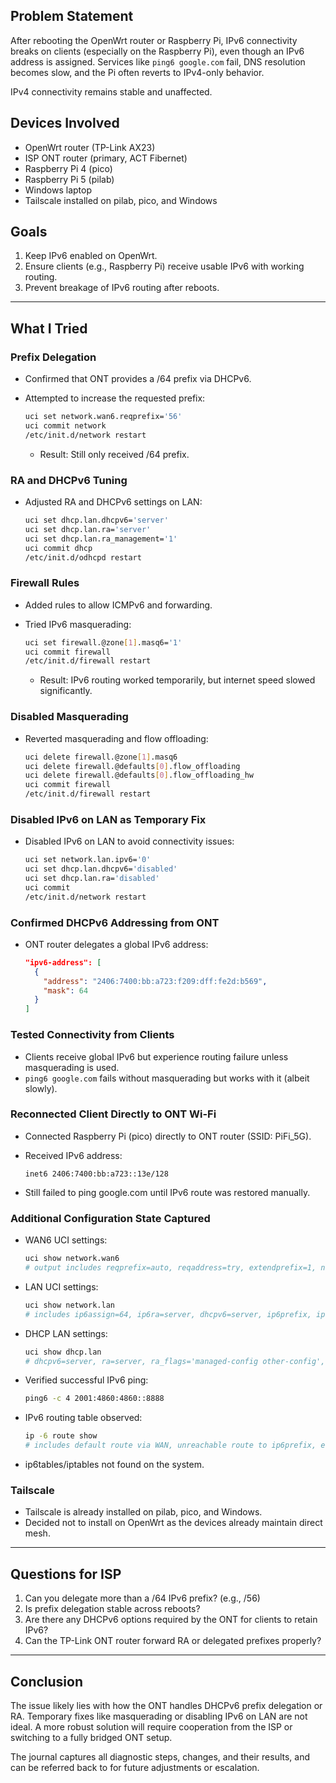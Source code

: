 ## Problem Statement

After rebooting the OpenWrt router or Raspberry Pi, IPv6 connectivity breaks on clients (especially on the Raspberry Pi), even though an IPv6 address is assigned. Services like `ping6 google.com` fail, DNS resolution becomes slow, and the Pi often reverts to IPv4-only behavior.

IPv4 connectivity remains stable and unaffected.

## Devices Involved

* OpenWrt router (TP-Link AX23)
* ISP ONT router (primary, ACT Fibernet)
* Raspberry Pi 4 (pico)
* Raspberry Pi 5 (pilab)
* Windows laptop
* Tailscale installed on pilab, pico, and Windows

## Goals

1. Keep IPv6 enabled on OpenWrt.
2. Ensure clients (e.g., Raspberry Pi) receive usable IPv6 with working routing.
3. Prevent breakage of IPv6 routing after reboots.

---

## What I Tried

### Prefix Delegation

* Confirmed that ONT provides a /64 prefix via DHCPv6.
* Attempted to increase the requested prefix:

  ```bash
  uci set network.wan6.reqprefix='56'
  uci commit network
  /etc/init.d/network restart
  ```

  * Result: Still only received /64 prefix.

### RA and DHCPv6 Tuning

* Adjusted RA and DHCPv6 settings on LAN:

  ```bash
  uci set dhcp.lan.dhcpv6='server'
  uci set dhcp.lan.ra='server'
  uci set dhcp.lan.ra_management='1'
  uci commit dhcp
  /etc/init.d/odhcpd restart
  ```

### Firewall Rules

* Added rules to allow ICMPv6 and forwarding.
* Tried IPv6 masquerading:

  ```bash
  uci set firewall.@zone[1].masq6='1'
  uci commit firewall
  /etc/init.d/firewall restart
  ```

  * Result: IPv6 routing worked temporarily, but internet speed slowed significantly.

### Disabled Masquerading

* Reverted masquerading and flow offloading:

  ```bash
  uci delete firewall.@zone[1].masq6
  uci delete firewall.@defaults[0].flow_offloading
  uci delete firewall.@defaults[0].flow_offloading_hw
  uci commit firewall
  /etc/init.d/firewall restart
  ```

### Disabled IPv6 on LAN as Temporary Fix

* Disabled IPv6 on LAN to avoid connectivity issues:

  ```bash
  uci set network.lan.ipv6='0'
  uci set dhcp.lan.dhcpv6='disabled'
  uci set dhcp.lan.ra='disabled'
  uci commit
  /etc/init.d/network restart
  ```

### Confirmed DHCPv6 Addressing from ONT

* ONT router delegates a global IPv6 address:

  ```json
  "ipv6-address": [
    {
      "address": "2406:7400:bb:a723:f209:dff:fe2d:b569",
      "mask": 64
    }
  ]
  ```

### Tested Connectivity from Clients

* Clients receive global IPv6 but experience routing failure unless masquerading is used.
* `ping6 google.com` fails without masquerading but works with it (albeit slowly).

### Reconnected Client Directly to ONT Wi-Fi

* Connected Raspberry Pi (pico) directly to ONT router (SSID: PiFi\_5G).
* Received IPv6 address:

  ```
  inet6 2406:7400:bb:a723::13e/128
  ```
* Still failed to ping google.com until IPv6 route was restored manually.

### Additional Configuration State Captured

* WAN6 UCI settings:

  ```bash
  uci show network.wan6
  # output includes reqprefix=auto, reqaddress=try, extendprefix=1, norelease=1, delegate=1, accept_ra=0
  ```
* LAN UCI settings:

  ```bash
  uci show network.lan
  # includes ip6assign=64, ip6ra=server, dhcpv6=server, ip6prefix, ip6addr (ULA), etc.
  ```
* DHCP LAN settings:

  ```bash
  uci show dhcp.lan
  # dhcpv6=server, ra=server, ra_flags='managed-config other-config', ra_default=1, custom DNS set
  ```
* Verified successful IPv6 ping:

  ```bash
  ping6 -c 4 2001:4860:4860::8888
  ```
* IPv6 routing table observed:

  ```bash
  ip -6 route show
  # includes default route via WAN, unreachable route to ip6prefix, etc.
  ```
* ip6tables/iptables not found on the system.

### Tailscale

* Tailscale is already installed on pilab, pico, and Windows.
* Decided not to install on OpenWrt as the devices already maintain direct mesh.

---

## Questions for ISP 

1. Can you delegate more than a /64 IPv6 prefix? (e.g., /56)
2. Is prefix delegation stable across reboots?
3. Are there any DHCPv6 options required by the ONT for clients to retain IPv6?
4. Can the TP-Link ONT router forward RA or delegated prefixes properly?

---

## Conclusion

The issue likely lies with how the ONT handles DHCPv6 prefix delegation or RA. Temporary fixes like masquerading or disabling IPv6 on LAN are not ideal. A more robust solution will require cooperation from the ISP or switching to a fully bridged ONT setup.

The journal captures all diagnostic steps, changes, and their results, and can be referred back to for future adjustments or escalation.
